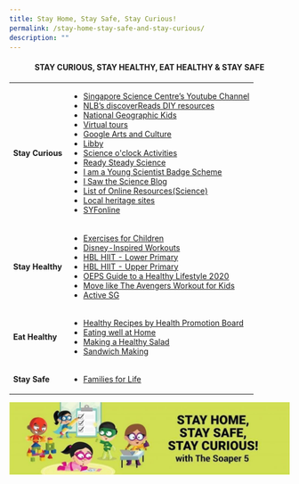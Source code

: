 ```yaml
---
title: Stay Home, Stay Safe, Stay Curious!
permalink: /stay-home-stay-safe-and-stay-curious/
description: ""
---
```

<h4 style="text-align: center;"><strong>STAY CURIOUS, STAY HEALTHY, EAT HEALTHY &amp; STAY SAFE</strong></h4>
<table>
<tbody>
<tr>
<td><p><strong>Stay Curious</strong></p></td>
<td>
<ul>
<li><a href="https://www.youtube.com/watch?v=tT2dK4Qvt7Q&amp;feature=youtu.be" target="_blank" rel="noopener">Singapore Science Centre&rsquo;s Youtube Channel</a></li>
<li><a href="http://www.nlb.gov.sg/discovereads/primary-resources/" target="_blank" rel="noopener">NLB&rsquo;s discoverReads DIY resources</a></li>
<li><a href="https://kids.nationalgeographic.com/" target="_blank" rel="noopener">National Geographic Kids</a></li>
<li><a href="https://www.nhb.gov.sg/spm/who-we-are/resources/virtual-tours" target="_blank" rel="noopener">Virtual tours</a></li>
<li><a href="https://artsandculture.google.com/?hl-en" target="_blank" rel="noopener">Google Arts and Culture</a></li>
<li><a href="https://www.overdrive.com/apps/libby/" target="_blank" rel="noopener">Libby</a></li>
<li><a href="https://www.facebook.com/scsdnalab/">Science o'clock Activities</a></li>
<li><a href="https://www.science.edu.sg/for-schools/resources/ready-steady-science">Ready Steady Science</a></li>
<li><a href="https://www.science.edu.sg/for-schools/resources/young-scientist-badge-scheme">I am a Young Scientist Badge Scheme</a></li>
<li><a href="https://blog.science.edu.sg/">I Saw the Science Blog</a></li>
<li><a href="https://www.science.edu.sg/for-schools/resources/science-at-home">List of Online Resources(Science)</a></li>
<li><a href="https://www.roots.sg/learn/stories/SGCULTUREANYWHERE-X-Heritage#heritage-fun" target="_blank" rel="noopener">Local heritage sites</a></li>
<li><a href="https://www.singaporeyouthfestival.sg/" target="_blank" rel="noopener">SYFonline</a></li>
</ul>
</td>
</tr>
<tr>
<td><p><strong>Stay Healthy</strong></p></td>
<td>
<ul>
<li><a href="https://www.youtube.com/playlist?reload=9&amp;list=PLw_CrLrIHQhXK4N3VuGhtg6lWoUB6q1Lg" target="_blank" rel="noopener">Exercises for Children</a></li>
<li><a href="https://family.disney.com/articles/disney-workouts/" target="_blank" rel="noopener">Disney-Inspired Workouts</a></li>
<li><a href="https://www.youtube.com/watch?v=91qzSSd7jjw&amp;feature=youtu.be" target="_blank" rel="noopener">HBL HIIT - Lower Primary</a></li>
<li><a href="https://www.youtube.com/watch?v=gRLWggjQclc&amp;feature=youtu.be" target="_blank" rel="noopener">HBL HIIT - Upper Primary</a></li>
<li><a href="https://www.flipsnack.com/operaestatepri/oeps_guide-to-a-healthy-lifestyle-2020-converted-1/full-view.html">OEPS Guide to a Healthy Lifestyle 2020</a></li>
<li><a href="https://youtu.be/uYi1kyMeFHQ">Move like The Avengers Workout for Kids</a></li>
<li><a href="https://activeparents.myactivesg.com/get-active-at-home" target="_blank" rel="noopener">Active SG</a></li>
</ul>
</td>
</tr>
<tr>
<td><p><strong>Eat Healthy</strong></p></td>
<td>
<ul>
<li><a href="https://www.healthhub.sg/programmes/54/recipes" target="_blank" rel="noopener">Healthy Recipes by Health Promotion Board</a></li>
<li><a href="https://www.healthhub.sg/programmes/170/StayWell#eating-well-at-home" target="_blank" rel="noopener">Eating well at Home</a></li>
<li><a href="https://www.youtube.com/watch?v=kBs9v8Vkzik&amp;feature=youtu.be" target="_blank" rel="noopener">Making a Healthy Salad</a></li>
<li><a href="https://www.youtube.com/watch?v=gv4NjQr2v_o&amp;feature=youtu.be">Sandwich Making</a></li>
</ul>
</td>
</tr>
<tr>
<td><p><strong>Stay Safe</strong></p></td>
<td>
<ul>
<li><a href="https://www.familiesforlife.sg/play-as-a-family/Pages/Family-Activities-in-Apr-2020-Stay-Home-Edition.aspx" target="_blank" rel="noopener">Families for Life</a></li>
</ul>
</td>
</tr>
</tbody>
</table>
<img src="/images/hbl.jpg">